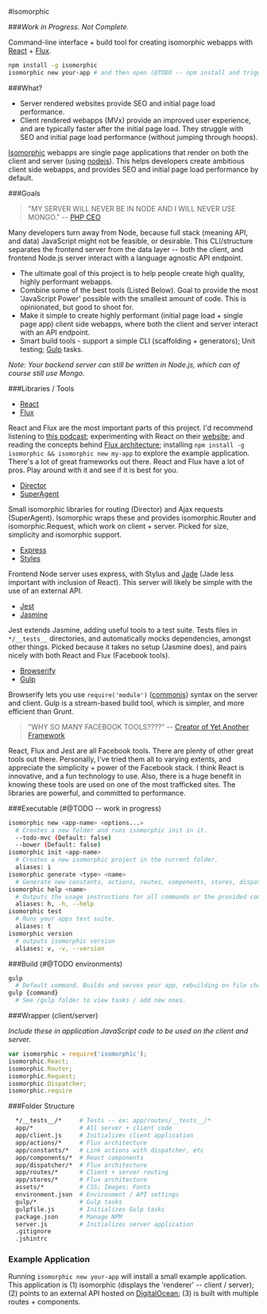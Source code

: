 #isomorphic

###_Work in Progress. Not Complete._

Command-line interface + build tool for creating isomorphic webapps with [React](http://facebook.github.io/react/) + [Flux](http://facebook.github.io/flux/).

```sh
npm install -g isomorphic
isomorphic new your-app # and then open (@TODO -- npm install and trigger gulp?) up a web browser
```

###What?

- Server rendered websites provide SEO and initial page load performance.
- Client rendered webapps (MVx) provide an improved user experience, and are typically faster after the initial page load. They struggle with SEO and initial page load performance (without jumping through hoops).

[Isomorphic](http://nerds.airbnb.com/isomorphic-javascript-future-web-apps/) webapps are single page applications that render on both the client and server (using [nodejs](http://nodejs.org/)). This helps developers create ambitious client side webapps, and provides SEO and initial page load performance by default.

###Goals

> "MY SERVER WILL NEVER BE IN NODE AND I WILL NEVER USE MONGO." -- [PHP CEO](https://twitter.com/PHP_CEO)

Many developers turn away from Node, because full stack (meaning API, and data) JavaScript might not be feasible, or desirable. This CLI/structure separates the frontend server from the data layer -- both the client, and frontend Node.js server interact with a language agnostic API endpoint.

- The ultimate goal of this project is to help people create high quality, highly performant webapps.
- Combine some of the best tools (Listed Below). Goal to provide the most 'JavaScript Power' possible with the smallest amount of code. This is opinionated, but good to shoot for.
- Make it simple to create highly performant (initial page load + single page app) client side webapps, where both the client and server interact with an API endpoint.
- Smart build tools - support a simple CLI (scaffolding + generators); Unit testing; [Gulp](http://gulpjs.com/) tasks.

*Note: Your backend server can still be written in Node.js, which can of course still use Mongo.*

###Libraries / Tools

- [React](http://facebook.github.io/react/)
- [Flux](http://facebook.github.io/flux/)

React and Flux are the most important parts of this project. I'd recommend listening to [this podcast](http://javascriptjabber.com/073-jsj-react-with-pete-hunt-and-jordan-walke/); experimenting with React on their [website](http://facebook.github.io/react/); and reading the concepts behind [Flux architecture](http://facebook.github.io/react/docs/flux-overview.html); installing `npm install -g isomorphic && isomorphic new my-app` to explore the example application. There's a lot of great frameworks out there. React and Flux have a lot of pros. Play around with it and see if it is best for you.

- [Director](https://github.com/flatiron/director)
- [SuperAgent](https://github.com/visionmedia/superagent)

Small isomorphic libraries for routing (Director) and Ajax requests (SuperAgent). Isomorphic wraps these and provides isomorphic.Router and isomorphic.Request, which work on client + server. Picked for size, simplicity and isomorphic support.

- [Express](http://expressjs.com/)
- [Styles](http://learnboost.github.io/stylus/)

Frontend Node server uses express, with Stylus and [Jade](http://jade-lang.com/) (Jade less important with inclusion of React). This server will likely be simple with the use of an external API.

- [Jest](http://facebook.github.io/jest/)
- [Jasmine](http://jasmine.github.io/)

Jest extends Jasmine, adding useful tools to a test suite. Tests files in `*/__tests__` directories, and automatically mocks dependencies, amongst other things. Picked because it takes no setup (Jasmine does), and pairs nicely with both React and Flux (Facebook tools).

- [Browserify](https://github.com/substack/node-browserify)
- [Gulp](http://gulpjs.com/)

Browserify lets you use `require('module')` ([commonjs](http://wiki.commonjs.org/wiki/CommonJS)) syntax on the server and client. Gulp is a stream-based build tool, which is simpler, and more efficient than Grunt.

> "WHY SO MANY FACEBOOK TOOLS????" -- [Creator of Yet Another Framework](http://blog.tastejs.com/yet-another-framework-syndrome-yafs)

React, Flux and Jest are all Facebook tools. There are plenty of other great tools out there. Personally, I've tried them all to varying extents, and appreciate the simplicity + power of the Facebook stack. I think React is innovative, and a fun technology to use. Also, there is a huge benefit in knowing these tools are used on one of the most trafficked sites. The libraries are powerful, and committed to performance.

###Executable (#@TODO -- work in progress)

```sh
isomorphic new <app-name> <options...>
  # Creates a new folder and runs isomorphic init in it.
  --todo-mvc (Default: false)
  --bower (Default: false)
isomorphic init <app-name>
  # Creates a new isomorphic project in the current folder.
  aliases: i
isomorphic generate <type> <name>
  # Generate new constants, actions, routes, components, stores, dispatchers
isomorphic help <name>
  # Outputs the usage instructions for all commands or the provided command
  aliases: h, -h, --help
isomorphic test
  # Runs your apps test suite.
  aliases: t
isomorphic version
  # outputs isomorphic version
  aliases: v, -v, --version
```

###Build (#@TODO environments)

```sh
gulp
  # Default command. Builds and serves your app, rebuilding on file changes.
gulp {command}
  # See /gulp folder to view tasks / add new ones.
```

###Wrapper (client/server)

*Include these in application JavaScript code to be used on the client and server.*

```javascript
var isomorphic = require('isomorphic');
isomorphic.React;
isomorphic.Router;
isomorphic.Request;
isomorphic.Dispatcher;
isomorphic.require
```

###Folder Structure

```sh
  */__tests__/*     # Tests -- ex: app/routes/__tests__/*
  app/*             # All server + client code
  app/client.js     # Initializes client application
  app/actions/*     # Flux architecture
  app/constants/*   # Link actions with dispatcher, etc
  app/components/*  # React components
  app/dispatcher/*  # Flux architecture
  app/routes/*      # Client + server routing
  app/stores/*      # Flux architecture
  assets/*          # CSS; Images; Fonts
  environment.json  # Environment / API settings
  gulp/*            # Gulp tasks
  gulpfile.js       # Initializes Gulp tasks
  package.json      # Manage NPM
  server.js         # Initializes server application
  .gitignore
  .jshintrc
```

### Example Application

Running `isomorphic new your-app` will install a small example application. This application is (1) isomorphic (displays the 'renderer' -- client / server); (2) points to an external API hosted on [DigitalOcean](https://www.digitalocean.com/); (3) is built with multiple routes + components.
